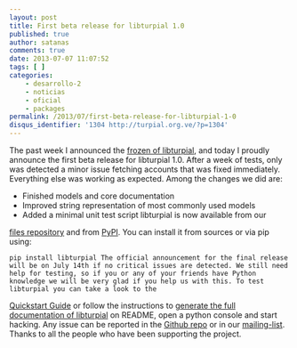 ```yaml
---
layout: post
title: First beta release for libturpial 1.0
published: true
author: satanas
comments: true
date: 2013-07-07 11:07:52
tags: [ ]
categories:
    - desarrollo-2
    - noticias
    - oficial
    - packages
permalink: /2013/07/first-beta-release-for-libturpial-1-0
disqus_identifier: '1304 http://turpial.org.ve/?p=1304'
---
```

The past week I announced the [frozen of libturpial][1], and today I proudly announce the first beta release for libturpial 1.0. After a week of tests, only was detected a minor issue fetching accounts that was fixed immediately. Everything else was working as expected. Among the changes we did are: 

  * Finished models and core documentation
  * Improved string representation of most commonly used models
  * Added a minimal unit test script libturpial is now available from our 

[files repository][2] and from [PyPI][3]. You can install it from sources or via pip using: 

    pip install libturpial The official announcement for the final release will be on July 14th if no critical issues are detected. We still need help for testing, so if you or any of your friends have Python knowledge we will be very glad if you help us with this. To test libturpial you can take a look to the 

[Quickstart Guide][4] or follow the instructions to [generate the full documentation of libturpial][5] on README, open a python console and start hacking. Any issue can be reported in the [Github repo][6] or in our [mailing-list][7]. Thanks to all the people who have been supporting the project.

 [1]: http://turpial.org.ve/2013/06/libturpial-1-0-frozen/
 [2]: http://files.turpial.org.ve/sources/development/libturpial-1.0-b1.tar.gz
 [3]: https://pypi.python.org/pypi/libturpial
 [4]: https://github.com/Turpial/libturpial/blob/development/docs/quickstart.rst
 [5]: https://github.com/Turpial/libturpial#documentation
 [6]: https://github.com/Turpial/libturpial/issues
 [7]: https://groups.google.com/forum/#!forum/turpial-dev